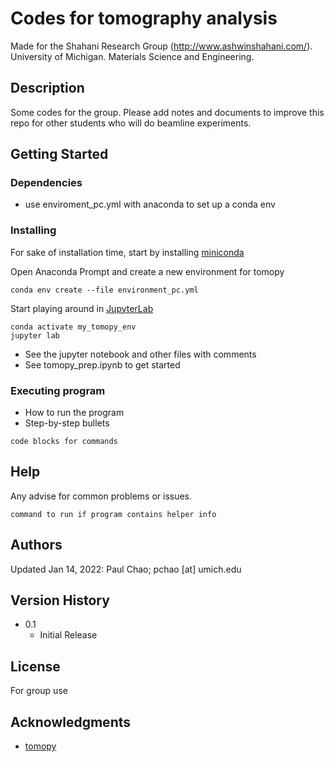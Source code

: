 # Codes for tomography analysis

Made for the Shahani Research Group (http://www.ashwinshahani.com/). University of Michigan. Materials Science and Engineering. 

## Description

Some codes for the group. Please add notes and documents to improve this repo for other students who will do beamline experiments.

## Getting Started

### Dependencies

* use enviroment_pc.yml with anaconda to set up a conda env

### Installing

For sake of installation time, start by installing [miniconda](https://docs.conda.io/projects/conda/en/latest/user-guide/install/windows.html) 

Open Anaconda Prompt and create a new environment for tomopy
```
conda env create --file environment_pc.yml
```

Start playing around in [JupyterLab](https://jupyterlab.readthedocs.io/en/stable/getting_started/overview.html)
```
conda activate my_tomopy_env
jupyter lab
```

* See the jupyter notebook and other files with comments
* See tomopy_prep.ipynb to get started

### Executing program

* How to run the program
* Step-by-step bullets
```
code blocks for commands
```

## Help

Any advise for common problems or issues.
```
command to run if program contains helper info
```

## Authors

Updated Jan 14, 2022: Paul Chao; pchao [at] umich.edu

## Version History

* 0.1
    * Initial Release

## License

For group use

## Acknowledgments

* [tomopy](https://tomopy.readthedocs.io/en/latest/)

